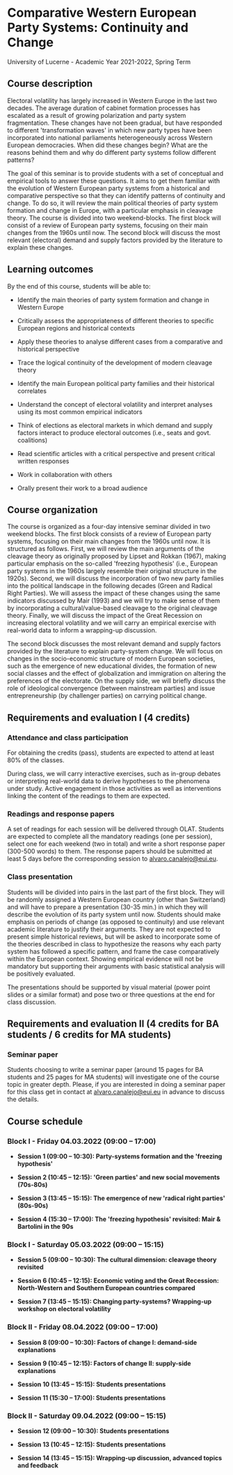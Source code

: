 # Comparative Western European Party Systems: Continuity and Change

University of Lucerne - Academic Year 2021-2022, Spring Term

## Course description

Electoral volatility has largely increased in Western Europe in the last two decades. The average duration of cabinet formation processes has escalated as a result of growing polarization and party system fragmentation. These changes have not been gradual, but have responded to different 'transformation waves' in which new party types have been incorporated into national parliaments heterogeneously across Western European democracies. When did these changes begin? What are the reasons behind them and why do different party systems follow different patterns?

The goal of this seminar is to provide students with a set of conceptual and empirical tools to answer these questions. It aims to get them familiar with the evolution of Western European party systems from a historical and comparative perspective so that they can identify patterns of continuity and change. To do so, it will review the main political theories of party system formation and change in Europe, with a particular emphasis in cleavage theory. The course is divided into two weekend-blocks. The first block will consist of a review of European party systems, focusing on their main changes from the 1960s until now. The second block will discuss the most relevant (electoral) demand and supply factors provided by the literature to explain these changes.

## Learning outcomes

By the end of this course, students will be able to:

- Identify the main theories of party system formation and change in Western Europe

- Critically assess the appropriateness of different theories to specific European regions and historical contexts

- Apply these theories to analyse different cases from a comparative and historical perspective

- Trace the logical continuity of the development of modern cleavage theory

- Identify the main European political party families and their historical correlates

- Understand the concept of electoral volatility and interpret analyses using its most common empirical indicators

- Think of elections as electoral markets in which demand and supply factors interact to produce electoral outcomes (i.e., seats and govt. coalitions)

- Read scientific articles with a critical perspective and present critical written responses

- Work in collaboration with others

- Orally present their work to a broad audience

## Course organization

The course is organized as a four-day intensive seminar divided in two weekend blocks. The first block consists of a review of European party systems, focusing on their main changes from the 1960s until now. It is structured as follows. First, we will review the main arguments of the cleavage theory as originally proposed by Lipset and Rokkan (1967), making particular emphasis on the so-called 'freezing hypothesis' (i.e., European party systems in the 1960s largely resemble their original structure in the 1920s). Second, we will discuss the incorporation of two new party families into the political landscape in the following decades (Green and Radical Right Parties). We will assess the impact of these changes using the same indicators discussed by Mair (1993) and we will try to make sense of them by incorporating a cultural/value-based cleavage to the original cleavage theory. Finally, we will discuss the impact of the Great Recession on increasing electoral volatility and we will carry an empirical exercise with real-world data to inform a wrapping-up discussion. 

The second block discusses the most relevant demand and supply factors provided by the literature to explain party-system change. We will focus on changes in the socio-economic structure of modern European societies, such as the emergence of new educational divides, the formation of new social classes and the effect of globalization and immigration on altering the preferences of the electorate. On the supply side, we will briefly discuss the role of ideological convergence (between mainstream parties) and issue entrepreneurship (by challenger parties) on carrying political change.

## Requirements and evaluation I (4 credits)

### Attendance and class participation

For obtaining the credits (pass), students are expected to attend at least 80% of the classes.

During class, we will carry interactive exercises, such as in-group debates or interpreting real-world data to derive hypotheses to the phenomena under study. Active engagement in those activities as well as interventions linking the content of the readings to them are expected.

### Readings and response papers

A set of readings for each session will be delivered through OLAT. Students are expected to complete all the mandatory readings (one per session), select one for each weekend (two in total) and write a short response paper (300-500 words) to them. The response papers should be submitted at least 5 days before the corresponding session to alvaro.canalejo@eui.eu.

### Class presentation

Students will be divided into pairs in the last part of the first block. They will be randomly assigned a Western European country (other than Switzerland) and will have to prepare a presentation (30-35 min.) in which they will describe the evolution of its party system until now. Students should make emphasis on periods of change (as opposed to continuity) and use relevant academic literature to justify their arguments. They are not expected to present simple historical reviews, but will be asked to incorporate some of the theories described in class to hypothesize the reasons why each party system has followed a specific pattern, and frame the case comparatively within the European context. Showing empirical evidence will not be mandatory but supporting their arguments with basic statistical analysis will be positively evaluated.

The presentations should be supported by visual material (power point slides or a similar format) and pose two or three questions at the end for class discussion.

## Requirements and evaluation II (4 credits for BA students / 6 credits for MA students)

### Seminar paper

Students choosing to write a seminar paper (around 15 pages for BA students and 25 pages for MA students) will investigate one of the course topic in greater depth. Please, if you are interested in doing a seminar paper for this class get in contact at alvaro.canalejo@eui.eu in advance to discuss the details.

## Course schedule

### Block I - Friday 04.03.2022 (09:00 – 17:00)

  + **Session 1 (09:00 – 10:30): Party-systems formation and the 'freezing hypothesis'**

  + **Session 2 (10:45 – 12:15): 'Green parties' and new social movements (70s-80s)**

  + **Session 3 (13:45 – 15:15): The emergence of new 'radical right parties' (80s-90s)**

  + **Session 4 (15:30 – 17:00): The 'freezing hypothesis' revisited: Mair & Bartolini in the 90s**


### Block I - Saturday 05.03.2022 (09:00 – 15:15)

  + **Session 5 (09:00 – 10:30): The cultural dimension: cleavage theory revisited**

  + **Session 6 (10:45 – 12:15): Economic voting and the Great Recession: North-Western and Southern European countries compared**

  + **Session 7 (13:45 – 15:15): Changing party-systems? Wrapping-up workshop on electoral volatility**


### Block II - Friday 08.04.2022 (09:00 – 17:00)

  + **Session 8 (09:00 – 10:30): Factors of change I: demand-side explanations**

  + **Session 9 (10:45 – 12:15): Factors of change II: supply-side explanations**

  + **Session 10 (13:45 – 15:15): Students presentations**

  + **Session 11 (15:30 – 17:00): Students presentations**


### Block II - Saturday 09.04.2022 (09:00 – 15:15)

  + **Session 12 (09:00 – 10:30): Students presentations**

  + **Session 13 (10:45 – 12:15): Students presentations**

  + **Session 14 (13:45 – 15:15): Wrapping-up discussion, advanced topics and feedback**
 